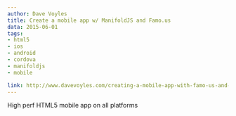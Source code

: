 ```yaml
---
author: Dave Voyles
title: Create a mobile app w/ ManifoldJS and Famo.us
data: 2015-06-01
tags: 
- html5
- ios
- android
- cordova
- manifoldjs
- mobile 

link: http://www.davevoyles.com/creating-a-mobile-app-with-famo-us-and-manifoldjs/
---
```


High perf HTML5 mobile app on all platforms
